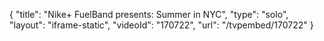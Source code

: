 {
    "title": "Nike+ FuelBand presents: Summer in NYC",
    "type": "solo",
    "layout": "iframe-static",
    "videoId": "170722",
    "url": "\/tvpembed\/170722"
}